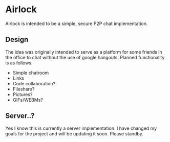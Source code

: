 # Airlock
Airlock is intended to be a simple, secure P2P chat implementation.

## Design
The idea was originally intended to serve as a platform for some friends in the office to chat without the use of google hangouts.
Planned functionality is as follows:
- Simple chatroom
- Links
- Code collaboration?
- Fileshare?
- Pictures?
- GIFs/WEBMs?

## Server..?
Yes I know this is currently a server implementation. I have changed my goals for the project and will be updating it soon. Please standby.
